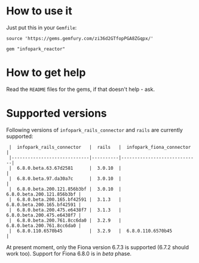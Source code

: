 # How to use it #
Just put this in your `Gemfile`:

    source 'https://gems.gemfury.com/zi36d2GTfopPGA8ZGqpx/'
    
    gem "infopark_reactor"

# How to get help #
Read the `README` files for the gems, if that doesn't help - ask.

# Supported versions #

Following versions of `infopark_rails_connector` and `rails` are currently supported:

     |  infopark_rails_connector   |  rails   |  infopark_fiona_connector   |
     |-----------------------------|----------|-----------------------------|
     |  6.8.0.beta.63.67d2581      |  3.0.10  |                             |
     |  6.8.0.beta.97.da30a7c      |  3.0.10  |                             |
     |  6.8.0.beta.200.121.856b3bf |  3.0.10  |  6.8.0.beta.200.121.856b3bf |
     |  6.8.0.beta.200.165.bf42591 |  3.1.3   |  6.8.0.beta.200.165.bf42591 |
     |  6.8.0.beta.200.475.e6438f7 |  3.1.3   |  6.8.0.beta.200.475.e6438f7 |
     |  6.8.0.beta.200.761.8cc6da0 |  3.2.9   |  6.8.0.beta.200.761.8cc6da0 |
     |  6.8.0.110.6570b45          |  3.2.9   |  6.8.0.110.6570b45          |

At present moment, only the Fiona version 6.7.3 is supported (6.7.2 should work too).
Support for Fiona 6.8.0 is in *beta* phase.
